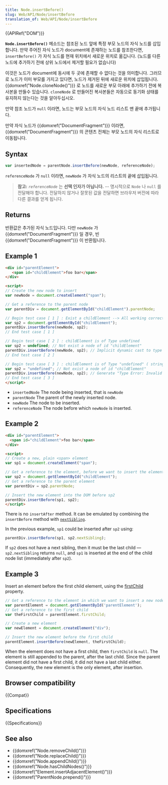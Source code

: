 ```yaml
---
title: Node.insertBefore()
slug: Web/API/Node/insertBefore
translation_of: Web/API/Node/insertBefore
---
```

{{APIRef("DOM")}}

**`Node.insertBefore()`** 메소드는 참조된 노드 앞에 특정 부모 노드의 자식 노드를 삽입합니다. 만약 주어진 자식 노드가 document에 존재하는 노드를 참조한다면, `insertBefore()` 가 자식 노드를 현재 위치에서 새로운 위치로 옮깁니다. (노드를 다른 노드에 추가하기 전에 상위 노드에서 제거할 필요가 없습니다)

이것은 노드가 document에 동시에 두 곳에 존재할 수 없다는 것을 의미합니다. 그러므로 노드가 이미 부모를 가지고 있다면, 노드가 제거된 뒤에 새로운 위치에 삽입됩니다. {{domxref("Node.cloneNode()")}} 로 노드를 새로운 부모 아래에 추가하기 전에 복사본을 만들수 있습니다. `cloneNode` 로 만들어진 복사본들은 자동으로 동기화 상태를 유지하지 않는다는 것을 알아두십시오.

만약 참조 노드가 `null` 이라면, 노드는 부모 노드의 자식 노드 리스트 맨 끝에 추가됩니다.

만약 자식 노드가 {{domxref("DocumentFragment")}} 이라면, {{domxref("DocumentFragment")}} 의 콘텐츠 전체는 부모 노드의 자식 리스트로 이동됩니다.

## Syntax

```js
var insertedNode = parentNode.insertBefore(newNode, referenceNode);
```

`referenceNode` 가 `null` 이라면, `newNode` 가 자식 노드의 리스트의 끝에 삽입됩니다.

> **참고:** _`referenceNode`_ 는 **선택 인자가 아닙니다.** -- 명시적으로 `Node` 나 `null` 를 전달해야 합니다. 전달하지 않거나 잘못된 값을 전달하면 브라우저 버전에 따라 다른 결과를 얻게 됩니다.

## Returns

반환값은 추가된 자식 노드입니다. 다만 `newNode` 가 {{domxref("DocumentFragment")}} 일 경우, 빈 {{domxref("DocumentFragment")}} 이 반환됩니다.

## Example 1

```html
<div id="parentElement">
   <span id="childElement">foo bar</span>
</div>

<script>
// Create the new node to insert
var newNode = document.createElement("span");

// Get a reference to the parent node
var parentDiv = document.getElementById("childElement").parentNode;

// Begin test case [ 1 ] : Exist a childElement --> All working correctly
var sp2 = document.getElementById("childElement");
parentDiv.insertBefore(newNode, sp2);
// End test case [ 1 ]

// Begin test case [ 2 ] : childElement is of Type undefined
var sp2 = undefined; // Not exist a node of id "childElement"
parentDiv.insertBefore(newNode, sp2); // Implicit dynamic cast to type Node
// End test case [ 2 ]

// Begin test case [ 3 ] : childElement is of Type "undefined" ( string )
var sp2 = "undefined"; // Not exist a node of id "childElement"
parentDiv.insertBefore(newNode, sp2); // Generate "Type Error: Invalid Argument"
// End test case [ 3 ]
</script>
```

- `insertedNode` The node being inserted, that is `newNode`
- `parentNode` The parent of the newly inserted node.
- `newNode` The node to be inserted.
- `referenceNode` The node before which `newNode` is inserted.

## Example 2

```html
<div id="parentElement">
  <span id="childElement">foo bar</span>
</div>

<script>
// Create a new, plain <span> element
var sp1 = document.createElement("span");

// Get a reference to the element, before we want to insert the element
var sp2 = document.getElementById("childElement");
// Get a reference to the parent element
var parentDiv = sp2.parentNode;

// Insert the new element into the DOM before sp2
parentDiv.insertBefore(sp1, sp2);
</script>
```

There is no `insertAfter` method. It can be emulated by combining the `insertBefore` method with [`nextSibling`](/en-US/docs/DOM/Node.nextSibling).

In the previous example, `sp1` could be inserted after `sp2` using:

```js
parentDiv.insertBefore(sp1, sp2.nextSibling);
```

If `sp2` does not have a next sibling, then it must be the last child — `sp2.nextSibling` returns `null`, and `sp1` is inserted at the end of the child node list (immediately after `sp2`).

## Example 3

Insert an element before the first child element, using the [firstChild](/ko/docs/DOM/Node.firstChild) property.

```js
// Get a reference to the element in which we want to insert a new node
var parentElement = document.getElementById('parentElement');
// Get a reference to the first child
var theFirstChild = parentElement.firstChild;

// Create a new element
var newElement = document.createElement("div");

// Insert the new element before the first child
parentElement.insertBefore(newElement, theFirstChild);
```

When the element does not have a first child, then `firstChild` is `null`. The element is still appended to the parent, after the last child. Since the parent element did not have a first child, it did not have a last child either. Consequently, the new element is the only element, after insertion.

## Browser compatibility

{{Compat}}

## Specifications

{{Specifications}}

## See also

- {{domxref("Node.removeChild()")}}
- {{domxref("Node.replaceChild()")}}
- {{domxref("Node.appendChild()")}}
- {{domxref("Node.hasChildNodes()")}}
- {{domxref("Element.insertAdjacentElement()")}}
- {{domxref("ParentNode.prepend()")}}
